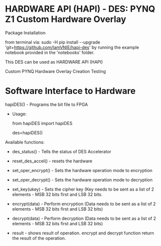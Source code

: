 # HARDWARE API (HAPI) - DES: PYNQ Z1 Custom Hardware Overlay

Package Installation

from terminal via: sudo -H pip install --upgrade 'git+https://github.com/IamVNIE/hapi-des'
by running the example notebook provided in the 'notebooks' folder.

This DES can be used as HARDWARE API (HAPI)

Custom PYNQ Hardware Overlay Creation Testing  

# Software Interface to Hardware

hapiDES() - Programs the bit file to FPGA
 - Usage: 
 
	from hapiDES import hapiDES
	
	des=hapiDES()

Available functions:

 - des_status() - Tells the status of DES Accelerator

 - reset_des_accel() - resets the hardware

 - set_oper_encrypt() - Sets the hardware operation mode to encryption

 - set_oper_decrypt() - Sets the hardware operation mode to decryption

 - set_key(ukey) - Sets the cipher key (Key needs to be sent as a list of 2 elements - MSB 32 bits first and LSB 32 bits.

 - encrypt(data) - Perform encryption (Data needs to be sent as a list of 2 elements - MSB 32 bits first and LSB 32 bits)

 - decrypt(data) - Perform decryption (Data needs to be sent as a list of 2 elements - MSB 32 bits first and LSB 32 bits)

 - result - shows result of operation. encrypt and decrypt function return the result of the operation.
